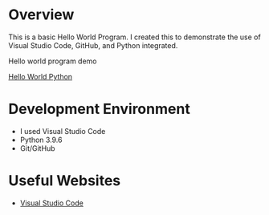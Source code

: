 # Overview

This is a basic Hello World Program. I created this to demonstrate the use of Visual Studio Code, GitHub, and Python integrated. 

Hello world program demo

[Hello World Python](https://youtu.be/Gm9DGpHGAHQ)

# Development Environment

* I used Visual Studio Code
* Python 3.9.6
* Git/GitHub 

# Useful Websites

* [Visual Studio Code](https://code.visualstudio.com/docs/sourcecontrol/overview)
